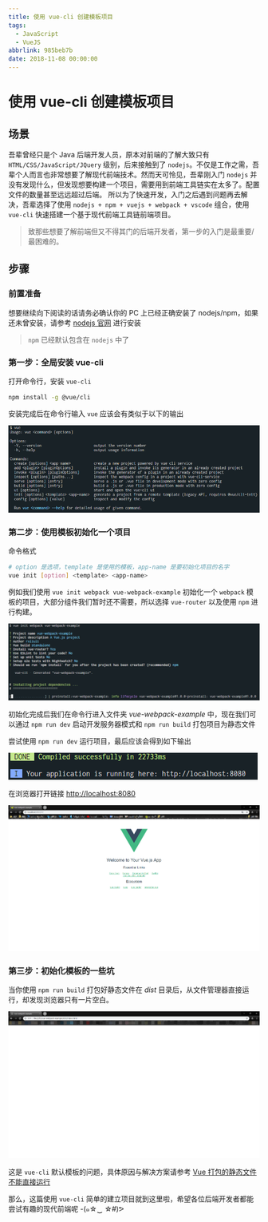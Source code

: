 ```yaml
---
title: 使用 vue-cli 创建模板项目
tags:
  - JavaScript
  - VueJS
abbrlink: 985beb7b
date: 2018-11-08 00:00:00
---
```


# 使用 vue-cli 创建模板项目

## 场景

吾辈曾经只是个 Java 后端开发人员，原本对前端的了解大致只有 `HTML/CSS/JavaScript/JQuery` 级别，后来接触到了 `nodejs`。不仅是工作之需，吾辈个人而言也非常想要了解现代前端技术。然而天可怜见，吾辈刚入门 `nodejs` 并没有发现什么，但发现想要构建一个项目，需要用到前端工具链实在太多了。配置文件的数量甚至远远超过后端。
所以为了快速开发，入门之后遇到问题再去解决，吾辈选择了使用 `nodejs + npm + vuejs + webpack + vscode` 组合，使用 `vue-cli` 快速搭建一个基于现代前端工具链前端项目。

> 致那些想要了解前端但又不得其门的后端开发者，第一步的入门是最重要/最困难的。

## 步骤

### 前置准备

想要继续向下阅读的话请务必确认你的 PC 上已经正确安装了 nodejs/npm，如果还未曾安装，请参考 [nodejs 官网](https://nodejs.org) 进行安装

> `npm` 已经默认包含在 `nodejs` 中了

### 第一步：全局安装 vue-cli

打开命令行，安装 `vue-cli`

```sh
npm install -g @vue/cli
```

安装完成后在命令行输入 `vue` 应该会有类似于以下的输出

![vue-cli 安装完成验证](https://raw.githubusercontent.com/rxliuli/img-bed/master/20181108140401.png)

### 第二步：使用模板初始化一个项目

命令格式

```sh
# option 是选项，template 是使用的模板，app-name 是要初始化项目的名字
vue init [option] <template> <app-name>
```

例如我们使用 `vue init webpack vue-webpack-example` 初始化一个 `webpack` 模板的项目，大部分组件我们暂时还不需要，所以选择 `vue-router` 以及使用 `npm` 进行构建。

![vue-cli 初始化 webpack 模板项目](https://raw.githubusercontent.com/rxliuli/img-bed/master/20181108141449.png)

初始化完成后我们在命令行进入文件夹 _vue-webpack-example_ 中，现在我们可以通过 `npm run dev` 启动开发服务器模式和 `npm run build` 打包项目为静态文件

尝试使用 `npm run dev` 运行项目，最后应该会得到如下输出

![vue 项目运行输出](https://raw.githubusercontent.com/rxliuli/img-bed/master/20181108184122.png)

在浏览器打开链接 <http://localhost:8080>

![vue 项目模板](https://raw.githubusercontent.com/rxliuli/img-bed/master/20181108184257.png)

### 第三步：初始化模板的一些坑

当你使用 `npm run build` 打包好静态文件在 _dist_ 目录后，从文件管理器直接运行，却发现浏览器只有一片空白。

![vue 打包出来的文件在浏览器显示的空白页面](https://raw.githubusercontent.com/rxliuli/img-bed/master/20181108185531.png)

这是 `vue-cli` 默认模板的问题，具体原因与解决方案请参考 [Vue 打包的静态文件不能直接运行](https://blog.rxliuli.com/2018/10/29/javascript/vue-%E6%89%93%E5%8C%85%E7%9A%84%E9%9D%99%E6%80%81%E6%96%87%E4%BB%B6%E4%B8%8D%E8%83%BD%E7%9B%B4%E6%8E%A5%E8%BF%90%E8%A1%8C/)

那么，这篇使用 `vue-cli` 简单的建立项目就到这里啦，希望各位后端开发者都能尝试有趣的现代前端呢 -(๑☆‿ ☆#)ᕗ
